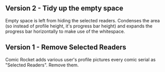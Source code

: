 
## Version 2 - Tidy up the empty space
Empty space is left from hiding the selected readers. Condenses the area (so instead of profile height, it's progress bar height) and expands the progress bar horizontally to make use of the whitespace.

## Version 1 - Remove Selected Readers
Comic Rocket adds various user's profile pictures every comic serial as "Selected Readers". Remove them.
